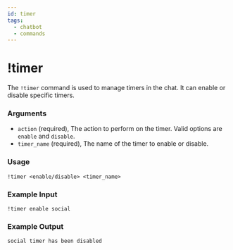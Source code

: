 ```yaml
---
id: timer
tags:
  - chatbot
  - commands
---
```


# !timer

The `!timer` command is used to manage timers in the chat. It can enable or disable specific timers.

### Arguments

- `action` (required), The action to perform on the timer. Valid options are `enable` and `disable`.
- `timer_name` (required), The name of the timer to enable or disable.

### Usage

```
!timer <enable/disable> <timer_name> 
```

### Example Input

```
!timer enable social
```

### Example Output

```
social timer has been disabled 
```
